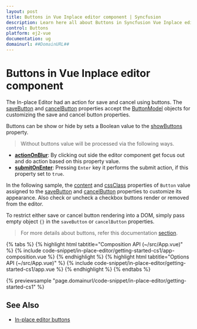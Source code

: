 ```yaml
---
layout: post
title: Buttons in Vue Inplace editor component | Syncfusion
description: Learn here all about Buttons in Syncfusion Vue Inplace editor component of Syncfusion Essential JS 2 and more.
control: Buttons 
platform: ej2-vue
documentation: ug
domainurl: ##DomainURL##
---
```


# Buttons in Vue Inplace editor component

The In-place Editor had an action for save and cancel using buttons. The [saveButton](https://ej2.syncfusion.com/vue/documentation/api/inplace-editor/#savebutton) and [cancelButton](https://ej2.syncfusion.com/vue/documentation/api/inplace-editor/#cancelbutton) properties accept the [ButtonModel](https://ej2.syncfusion.com/vue/documentation/api/button/buttonModel/) objects for customizing the save and cancel button properties.

Buttons can be show or hide by sets a Boolean value to the [showButtons](https://ej2.syncfusion.com/vue/documentation/api/inplace-editor/#showbuttons) property.

> Without buttons value will be processed via the following ways.

* **[actionOnBlur](https://ej2.syncfusion.com/vue/documentation/api/inplace-editor/#actiononblur)**: By clicking out side the editor component get focus out and do action based on this property value.
* **[submitOnEnter](https://ej2.syncfusion.com/vue/documentation/api/inplace-editor/#submitonenter)**: Pressing `Enter` key it performs the submit action, if this property set to `true`.

In the following sample, the [content](https://ej2.syncfusion.com/vue/documentation/api/button/#content) and [cssClass](https://ej2.syncfusion.com/vue/documentation/api/button/#cssclass) properties of `Button` value assigned to the [saveButton](https://ej2.syncfusion.com/vue/documentation/api/inplace-editor/#savebutton) and [cancelButton](https://ej2.syncfusion.com/vue/documentation/api/inplace-editor/#cancelbutton) properties to customize its appearance. Also check or uncheck a checkbox buttons render or removed from the editor.

To restrict either save or cancel button rendering into a DOM, simply pass empty object `{}` in the `saveButton` or `cancelButton` properties.

> For more details about buttons, refer this documentation [section](../button/).

{% tabs %}
{% highlight html tabtitle="Composition API (~/src/App.vue)" %}
{% include code-snippet/in-place-editor/getting-started-cs1/app-composition.vue %}
{% endhighlight %}
{% highlight html tabtitle="Options API (~/src/App.vue)" %}
{% include code-snippet/in-place-editor/getting-started-cs1/app.vue %}
{% endhighlight %}
{% endtabs %}
        
{% previewsample "page.domainurl/code-snippet/in-place-editor/getting-started-cs1" %}

## See Also

* [In-place editor buttons](./how-to/dynamic-edit-mode)
